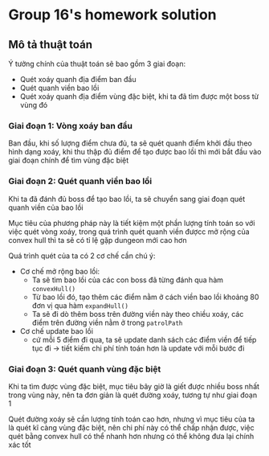 # Group 16's homework solution


## Mô tả thuật toán

Ý tưởng chính của thuật toán sẽ bao gồm 3 giai đoạn:
- Quét xoáy quanh địa điểm ban đầu
- Quét quanh viền bao lồi
- Quét xoáy quanh địa điểm vùng đặc biệt, khi ta đã tìm được một boss từ vùng đó

### Giai đoạn 1: Vòng xoáy ban đầu

Ban đầu, khi số lượng điểm chưa đủ, ta sẽ quét quanh điểm khởi đầu theo hình dạng xoáy, khi thu thập đủ điểm để tạo được bao lồi thì mới bắt đầu vào giai đoạn chính để tìm vùng đặc biệt 

### Giai đoạn 2: Quét quanh viền bao lồi

Khi ta đã đánh đủ boss để tạo bao lồi, ta sẽ chuyển sang giai đoạn quét quanh viền của bao lồi

Mục tiêu của phương pháp này là tiết kiệm một phần lượng tính toán so với việc quét vòng xoáy, trong quá trình quét quanh viền đượcc mở rộng của convex hull thì ta sẽ có tỉ lệ gặp dungeon mới cao hơn 

Quá trình quét của ta có 2 cơ chế cần chú ý:
- Cơ chế mở rộng bao lồi:
    - Ta sẽ tìm bao lồi của các con boss đã từng đánh qua hàm `convexHull()`
    - Từ bao lồi đó, tạo thêm các điểm nằm ở cách viền bao lồi khoảng 80 đơn vị qua hàm `expandHull()`
    - Ta sẽ đi dò thêm boss trên đường viền này theo chiều xoáy, các điểm trên đường viền nằm ở trong `patrolPath`
- Cơ chế update bao lồi
    - cứ mỗi 5 điểm đi qua, ta sẽ update danh sách các điểm viền để tiếp tục đi -> tiết kiếm chi phí tính toán hơn là update với mỗi bước đi


### Giai đoạn 3: Quét quanh vùng đặc biệt

Khi ta tìm được vùng đặc biệt, mục tiêu bây giờ là giết được nhiều boss nhất trong vùng này, nên ta đơn giản là quét đường xoáy, tương tự như giai đoạn 1

Quét đường xoáy sẽ cần lượng tính toán cao hơn, nhưng vì mục tiêu của ta là quét kĩ càng vùng đặc biệt, nên chi phí này có thể chấp nhận được, việc quét bằng convex hull có thể nhanh hơn nhưng có thể không đưa lại chính xác tốt